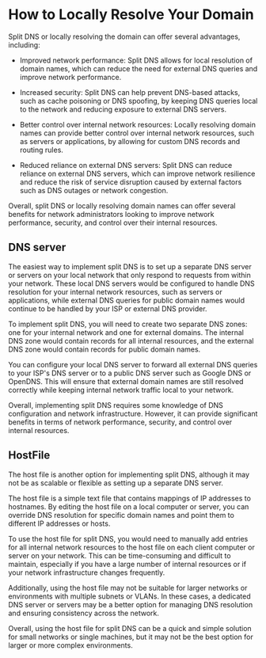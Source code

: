 # How to Locally Resolve Your Domain

Split DNS or locally resolving the domain can offer several advantages, including:

- Improved network performance: Split DNS allows for local resolution of domain names, which can reduce the need for external DNS queries and improve network performance.

- Increased security: Split DNS can help prevent DNS-based attacks, such as cache poisoning or DNS spoofing, by keeping DNS queries local to the network and reducing exposure to external DNS servers.

- Better control over internal network resources: Locally resolving domain names can provide better control over internal network resources, such as servers or applications, by allowing for custom DNS records and routing rules.

- Reduced reliance on external DNS servers: Split DNS can reduce reliance on external DNS servers, which can improve network resilience and reduce the risk of service disruption caused by external factors such as DNS outages or network congestion.

Overall, split DNS or locally resolving domain names can offer several benefits for network administrators looking to improve network performance, security, and control over their internal resources.

## DNS server

The easiest way to implement split DNS is to set up a separate DNS server or servers on your local network that only respond to requests from within your network. These local DNS servers would be configured to handle DNS resolution for your internal network resources, such as servers or applications, while external DNS queries for public domain names would continue to be handled by your ISP or external DNS provider.

To implement split DNS, you will need to create two separate DNS zones: one for your internal network and one for external domains. The internal DNS zone would contain records for all internal resources, and the external DNS zone would contain records for public domain names.

You can configure your local DNS server to forward all external DNS queries to your ISP's DNS server or to a public DNS server such as Google DNS or OpenDNS. This will ensure that external domain names are still resolved correctly while keeping internal network traffic local to your network.

Overall, implementing split DNS requires some knowledge of DNS configuration and network infrastructure. However, it can provide significant benefits in terms of network performance, security, and control over internal resources.

## HostFile

The host file is another option for implementing split DNS, although it may not be as scalable or flexible as setting up a separate DNS server.

The host file is a simple text file that contains mappings of IP addresses to hostnames. By editing the host file on a local computer or server, you can override DNS resolution for specific domain names and point them to different IP addresses or hosts.

To use the host file for split DNS, you would need to manually add entries for all internal network resources to the host file on each client computer or server on your network. This can be time-consuming and difficult to maintain, especially if you have a large number of internal resources or if your network infrastructure changes frequently.

Additionally, using the host file may not be suitable for larger networks or environments with multiple subnets or VLANs. In these cases, a dedicated DNS server or servers may be a better option for managing DNS resolution and ensuring consistency across the network.

Overall, using the host file for split DNS can be a quick and simple solution for small networks or single machines, but it may not be the best option for larger or more complex environments.
